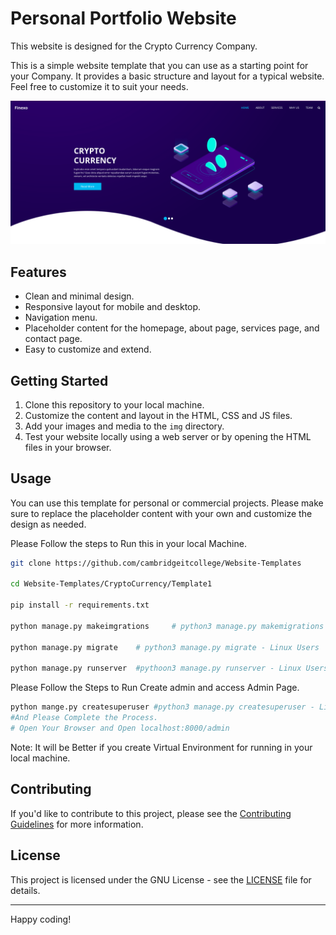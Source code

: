 # Personal Portfolio Website
  This website is designed for the Crypto Currency Company.

  This is a simple website template that you can use as a starting point for your Company. It provides a basic structure and layout for a typical website. Feel free to customize it to suit your needs.

![Screenshot of the Website](ScreenShot.png)

## Features

- Clean and minimal design.
- Responsive layout for mobile and desktop.
- Navigation menu.
- Placeholder content for the homepage, about page, services page, and contact page.
- Easy to customize and extend.

## Getting Started

1. Clone this repository to your local machine.
2. Customize the content and layout in the HTML, CSS and JS files.
3. Add your images and media to the `img` directory.
4. Test your website locally using a web server or by opening the HTML files in your browser.

## Usage

You can use this template for personal or commercial projects. Please make sure to replace the placeholder content with your own and customize the design as needed.

Please Follow the steps to Run this in your local Machine.
```bash 
git clone https://github.com/cambridgeitcollege/Website-Templates

cd Website-Templates/CryptoCurrency/Template1

pip install -r requirements.txt

python manage.py makeimgrations     # python3 manage.py makemigrations - Linux Users 

python manage.py migrate    # python3 manage.py migrate - Linux Users

python manage.py runserver  #pythoon3 manage.py runserver - Linux Users

```

Please Follow the Steps to Run Create admin and access Admin Page.
```bash
python mange.py createsuperuser #python3 manage.py createsuperuser - Linux User
#And Please Complete the Process.
# Open Your Browser and Open localhost:8000/admin
```

Note: It will be Better if you create Virtual Environment for running in your local machine.


## Contributing

If you'd like to contribute to this project, please see the [Contributing Guidelines](../../Contribution.md) for more information.

## License

This project is licensed under the GNU License - see the [LICENSE](../../LICENSE) file for details.

---

Happy coding!